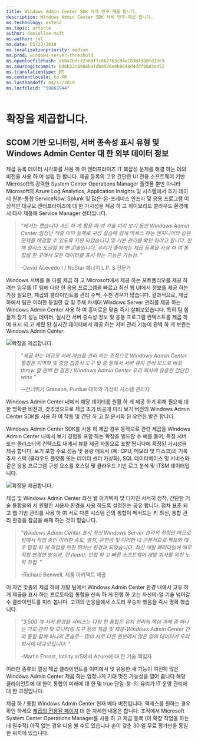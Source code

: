 ```yaml
---
title: Windows Admin Center SDK 사례 연구-제곱 합니다.
description: Windows Admin Center SDK 사례 연구-제곱 합니다.
ms.technology: extend
ms.topic: article
author: daniellee-msft
ms.author: jol
ms.date: 05/23/2018
ms.localizationpriority: medium
ms.prod: windows-server-threshold
ms.openlocfilehash: ab0a7bdcf2388ffc867763c04e183b7388fd13e9
ms.sourcegitcommit: 0d0b32c8986ba7db9536e0b8648d4ddf9b03e452
ms.translationtype: MT
ms.contentlocale: ko-KR
ms.lasthandoff: 04/17/2019
ms.locfileid: "59863944"
---
```

# <a name="squared-up-extension"></a>확장을 제곱합니다.

## <a name="bringing-scom-based-monitoring-server-dependency-visibility-and-external-data-insights-into-windows-admin-center"></a>SCOM 기반 모니터링, 서버 종속성 표시 유형 및 Windows Admin Center 대 한 외부 데이터 정보

제곱 등록 데이터 시각화를 사용 하 여 엔터프라이즈 IT 복잡성 문제를 해결 하는 데의 비전을 사용 하 여 설립 된 합니다. 제곱 등록의 고유 간단한 UI 전용 소프트웨어 기반 Microsoft의 강력한 System Center Operations Manager 플랫폼 뿐만 아니라 Microsoft의 Azure Log Analytics, Application Insights 및 시스템에서 추가 데이터 원본-통합 ServiceNow, Splunk 및 많은-온-프레미스 인프라 및 응용 프로그램 이상적인 대규모 엔터프라이즈에 대 한 가시성을 제공 하 고 하이브리드 클라우드 환경에서 타사 제품에 Service Manager 센터입니다.

> <cite>"에서는 했습니다 과도 하 게 활용 하 여 기술 미리 보기 동안 Windows Admin Center 엄청난 적중 이미 실제로 구성 실습에 쉽게 액세스 하는 엔지니어와 같은 문제를 해결할 수 있도록 지원 되었습니다 및 기본 관리를 확인 하려고 합니다. 전체 릴리스 도달할 되 면 콘솔입니다. 우리가 좋아하는 제곱 등록을 사용 하 여 통합을 한 곳에서 모든 데이터를 표시 하는 기능은 가능성. "</cite>
>
> -David Acevedo I / NuStar 에너지 L.P. S 전문가

Windows 서버를 둘 다를 제곱 하 고 Microsoft에서 제공 하는 포트폴리오를 제공 하려는 임무를 IT 팀에 다양 한 응용 프로그램을 빠르고 최신 웹 UI에서 정보를 제공 하는 가장 필요한, 제곱의 클라이언트를 관리 수백, 수천 경우가 많습니다. 결과적으로, 제곱 하에서 팀은 이러한 동일한 값 및 주체 차세대 Windows Server 관리를 제공 하는 Windows Admin Center 사용 하 여 흥미로운 맞춤 즉시 살펴보았습니다. 특히 팀 힘들게 장기 성능 데이터, 실시간 서버 종속성 정보 및 응용 프로그램 컨텍스트를 제곱 하 여 표시 되 고 세련 된 실시간 데이터에서 제공 하는 서버 관리 기능이 완벽 하 게 보완는 Windows Admin Center.

![확장을 제곱합니다.](../../media/extend-case-study-squared-up/squared-up-1.png)

> <cite>"제곱 하는 대규모 서버 자산을 관리 하는 조직으로 Windows Admin Center 통합은 지역화 및 중앙 집중식 도구 및 중 등에서 서버 유지 관리 모드로 바로 throw 할 완벽 한 결혼 / Windows Admin Center 우리 회사에 유용한 간단한 wins "</cite>
>
> --건너뛰기 Granson, Purdue 대학의 가상화 시스템 관리자

Windows Admin Center 내에서 해당 데이터를 원활 하 게 제공 하기 위해 필요에 대 한 명확한 비전과, 갖추었으므로 제곱 초기 비공개 미리 보기 버전의 Windows Admin Center SDK를 사용 하 여 작동 및 간단 하 고 잘 문서화 된 유연한 발견 합니다.

Windows Admin Center SDK를 사용 하 제곱 경우 동적으로 관련 제곱을 Windows Admin Center 내에서 보기 경험을 포함 하는 확장을 빌드할 수 예를 들어, 특정 서버 또는 클러스터의 컨텍스트 내에서 뷰를 제곱 자동으로 포함 됩니다에 확장된 가시성을 제공 합니다. 보기 포함 주요 성능 및 용량 메트릭 (예: CPU, 메모리 및 디스크)의 기록 추세 스택 (클라우드 플랫폼 또는 데이터 센터 가상화), SQL 데이터베이스 및 서비스와 같은 응용 프로그램 구성 요소를 호스팅 및 클라우드 기반 로그 분석 및 ITSM 데이터입니다.

![확장을 제곱합니다.](../../media/extend-case-study-squared-up/squared-up-2.png)

제곱 및 Windows Admin Center 최신 웹 아키텍처 및 디자인 서서히 정착, 간단한 기술 통합을와 서 원활한 사용자 환경을 사용 하도록 설정한는 공유 합니다. 점차 표준 되 고 웹 기반 관리를 사용 하 여 서로 다른 시스템 간의 통합이 메서드는 키 최신, 통합 관리 환경을 잠금을 해제 하는 것이 믿습니다.

> <cite>"Windows Admin Center 표시 최신 Windows Server 관리의 최첨단 하므로 팀에서 작업 중인 이러한 속도, 열정, 유연성 및 이러한 내 근본적으로 팩트와 매우 밀접 하 게 작업을 위한 뛰어난 환경과 되었습니다. 최신 개발 패러다임에 매우 적합 변경한 방식과, 린 (lean), 민첩 하 고 빠른 소프트웨어 개발 회사를 위한 노력 직접. "</cite>
>
> -Richard Benwell, 제품 아키텍트 제곱

이 자연 맞춤의 제곱 하에 개발 팀에서 Windows Admin Center 환경 내에서 고유 하 게 제곱을 표시 하는 프로토타입 통합을 신속 하 게 진행 하 고는 자신의-얼 기술 넘어갈 수 클라이언트를 미리 봅니다. 고객의 반응을에서 스토리 우승자 했음을 즉시 명확 했습니다.

> <cite>"3,500 개 서버 환경을 서비스는 다양 한 통합은 유지 관리의 핵심 과제 중 하나는 가로 관리 및 모니터링 도구 등의 제곱 및 제공-Windows Admin Center 간의 통합 함께 하나의 콘솔로 – 많이 서로 다른 원본에서 많은 양의 데이터가 우리 회사에 대규모입니다. "</cite>
>
> -Martin Ehrnst, Intility a/S에서 Azure에 대 한 기술 책임자

이러한 종류의 열정 제곱 클라이언트를 이미에서 및 유용한 새 기능이 여전히 많은 Windows Admin Center 제곱 하는 엄청나게 기대 멋진 가능성을 열어 줍니다 해당 클라이언트에 대 한이 통합의 미래에 대 한 및 true 단일-창-의-유리가 IT 운영 관리에 대 한 과정입니다.

제곱 하 / 통합 Windows Admin Center 현재 베타 버전입니다. 액세스를 원하는 경우 확인 하세요 [제곱의 전용된 페이지](https://squaredup.com/product/honolulu/windows-admin-center-extension/?utm_source=microsoft-wac&utm_medium=public-relations&utm_campaign=honolulu) 대 한 자세한 내용은 합니다. 조직에서 Microsoft System Center Operations Manager를 사용 하 고 제곱 등록 (이 확장 작업을 하는 데 필수적) 아직 없는 경우 다음 볼 수도 있습니다 손이 갖춘 30 일 무료 평가판을 동일한 위치에 있습니다. 
